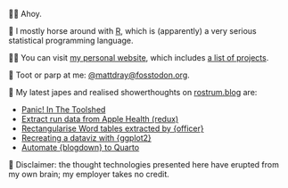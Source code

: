🙇‍♂️ Ahoy.

🏇 I mostly horse around with [R](https://www.r-project.org/), which is (apparently) a very serious statistical programming language.

👨‍💻 You can visit [my personal website](https://www.matt-dray.com/), which includes [a list of projects](https://matt-dray.github.io/projects/).

🎺 Toot or parp at me: [@mattdray@fosstodon.org](https://fosstodon.org/@mattdray).

📝 My latest japes and realised showerthoughts on [rostrum.blog](https://www.rostrum.blog/) are:

<!-- BLOG-POST-LIST:START -->
- [Panic! In The Toolshed](https://www.rostrum.blog/2023/06/13/panic-in-the-toolshed/)
- [Extract run data from Apple Health &lpar;redux&rpar;](https://www.rostrum.blog/2023/06/11/apple-health-redux/)
- [Rectangularise Word tables extracted by {officer}](https://www.rostrum.blog/2023/06/07/rectangular-officer/)
- [Recreating a dataviz with {ggplot2}](https://www.rostrum.blog/2023/05/10/spear-ggplot2/)
- [Automate {blogdown} to Quarto](https://www.rostrum.blog/2023/05/07/bd2q/)
<!-- BLOG-POST-LIST:END -->

🧠 Disclaimer: the thought technologies presented here have erupted from my own brain; my employer takes no credit.
